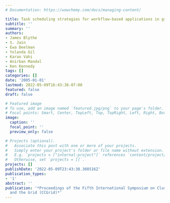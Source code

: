 ```yaml
---
# Documentation: https://wowchemy.com/docs/managing-content/

title: Task scheduling strategies for workflow-based applications in grids
subtitle: ''
summary: ''
authors:
- James Blythe
- S. Jain
- Ewa Deelman
- Yolanda Gil
- Karan Vahi
- Anirban Mandal
- Ken Kennedy
tags: []
categories: []
date: '2005-01-01'
lastmod: 2022-05-09T16:43:38-07:00
featured: false
draft: false

# Featured image
# To use, add an image named `featured.jpg/png` to your page's folder.
# Focal points: Smart, Center, TopLeft, Top, TopRight, Left, Right, BottomLeft, Bottom, BottomRight.
image:
  caption: ''
  focal_point: ''
  preview_only: false

# Projects (optional).
#   Associate this post with one or more of your projects.
#   Simply enter your project's folder or file name without extension.
#   E.g. `projects = ["internal-project"]` references `content/project/deep-learning/index.md`.
#   Otherwise, set `projects = []`.
projects: []
publishDate: '2022-05-09T23:43:38.308516Z'
publication_types:
- '1'
abstract: ''
publication: '*Proceedings of the Fifth International Symposium on Cluster Computing
  and the Grid (CCGrid)*'
---
```

